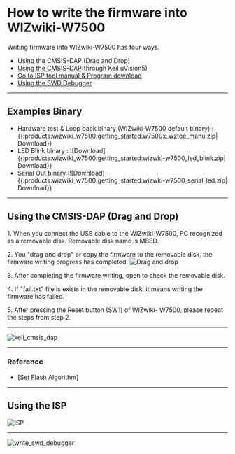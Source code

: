 # How to write the firmware into WIZwiki-W7500

Writing firmware into WIZwiki-W7500 has four ways.  

   * Using the CMSIS-DAP (Drag and Drop)
   * [Using the CMSIS-DAP]()(through Keil uVision5)
   * [Go to ISP tool manual & Program download]()
   * [Using the SWD Debugger]()

-----

## Examples Binary

   * Hardware test & Loop back binary (WIZwiki-W7500 default binary) : {{:products:wizwiki_w7500:getting_started:w7500x_wztoe_manu.zip| Download}}
   * LED Blink binary : ![Download]{{:products:wizwiki_w7500:getting_started:wizwki-w7500_led_blink.zip| Download}}
   * Serial Out binary :![Download]{{:products:wizwiki_w7500:getting_started:wizwki-w7500_serial_led.zip| Download}}

-----

## Using the CMSIS-DAP (Drag and Drop)

1\. When you connect the USB cable to the WIZwiki-W7500, PC recognized
as a removable disk. Removable disk name is MBED.

2\. You "drag and drop" or copy the firmware to the removable disk, the
firmware writing progress has completed. ![Drag and
drop](/products/wizwiki_w7500/start_getting_started/drap_n_drop.png)

3\. After completing the firmware writing, open to check the removable
disk.

4\. If "fail.txt" file is exists in the removable disk, it means writing
the firmware has failed.

5\. After pressing the Reset button (SW1) of WIZwiki- W7500, please
repeat the steps from step 2.

-----

![keil\_cmsis\_dap](/page\>products/wizwiki_w7500/start_getting_started/write_firmware/keil_cmsis_dap)

-----

### Reference

   * [Set Flash Algorithm]

-----

## Using the ISP

![ISP](/page\>products/wizwiki_w7500/start_getting_started/write_firmware/ISP)

-----

![write\_swd\_debugger](/page\>products/wizwiki_w7500/start_getting_started/write_swd_debugger)
